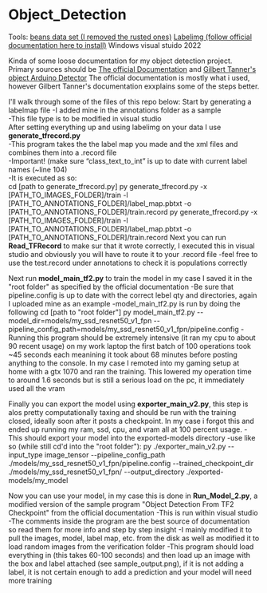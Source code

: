 # Object_Detection
Tools:
[beans data set (I removed the rusted ones)](https://www.tensorflow.org/datasets/catalog/beans)
[Labelimg (follow official documentation here to install)](https://tensorflow-object-detection-api-tutorial.readthedocs.io/en/latest/training.html#use-precompiled-binaries-easy)
Windows visual stuido 2022

Kinda of some loose documentation for my object detection project.
Primary sources should be [The official Documentation](https://tensorflow-object-detection-api-tutorial.readthedocs.io/en/latest/training.html#create-tensorflow-records) and [Gilbert Tanner's object Arduino Detector](https://gilberttanner.com/blog/creating-your-own-objectdetector/)
The official documentation is mostly what i used, however Gilbert Tanner's documentation exxplains some of the steps better.

I'll walk through some of the files of this repo below:
Start by generating a labelmap file
  -I added mine in the annotations folder as a sample  
  -This file type is to be modified in visual studio  
After setting everything up and using labelimg on your data I use **generate_tfrecord.py**  
  -This program takes the the label map you made and the xml files and combines them into a .record file  
  -Important! (make sure “class_text_to_int” is up to date with current label names (~line 104)  
  -It is executed as so:  
    cd [path to generate_tfrecord.py]
    py generate_tfrecord.py -x [PATH_TO_IMAGES_FOLDER]/train -l [PATH_TO_ANNOTATIONS_FOLDER]/label_map.pbtxt -o [PATH_TO_ANNOTATIONS_FOLDER]/train.record
    py generate_tfrecord.py -x [PATH_TO_IMAGES_FOLDER]/train -l [PATH_TO_ANNOTATIONS_FOLDER]/label_map.pbtxt -o [PATH_TO_ANNOTATIONS_FOLDER]/train.record
Next you can run **Read_TFRecord** to make sur that it wrote correctly, I executed this in visual studio and obviously you will have to route it to your .record file
  -feel free to use the test.record under annotations to check it is populations correctly

Next run **model_main_tf2.py** to train the model in my case I saved it in the "root folder" as specified by the official documentation
  -Be sure that pipeline.config is up to date with the correct lebel qty and directories, again I uploaded mine as an example
  -model_main_tf2.py is run by doing the following
    cd [path to "root folder"]
    py model_main_tf2.py --model_dir=models/my_ssd_resnet50_v1_fpn --pipeline_config_path=models/my_ssd_resnet50_v1_fpn/pipeline.config
  -Running this program should be extremely intensive (it ran my cpu to about 90 recent usage) on my work laptop the first batch of 100 operations took ~45 seconds each meanining it took about 68 minutes before posting anything to the console. In my case I remoted into my gaming setup at home with a gtx 1070 and ran the training. This lowered my operation time to around 1.6 seconds but is still a serious load on the pc, it immediately used all the vram

Finally you can export the model using **exporter_main_v2.py**, this step is alos pretty computationally taxing and should be run with the training closed, ideally soon after it posts a checkpoint. In my case i forgot this and ended up running my ram, ssd, cpu, and vram all at 100 percent usage. 
 -This should export your model into the exported-models directory
 -use like so (while still cd'd into the "root folder"):
    py ./exporter_main_v2.py --input_type image_tensor --pipeline_config_path ./models/my_ssd_resnet50_v1_fpn/pipeline.config --trained_checkpoint_dir ./models/my_ssd_resnet50_v1_fpn/ --output_directory ./exported-models/my_model
    
Now you can use your model, in my case this is done in **Run_Model_2.py**, a modified version of the sample program "Object Detection From TF2 Checkpoint" from the official documentation
-This is run within visual studio
-The comments inside the program are the best source of documentation so read them for more info and step by step insight
-I mainly modified it to pull the images, model, label map, etc. from the disk as well as modified it to load random images from the verification folder
-This program should load everything in (this takes 60-100 seconds) and then load up an image with the box and label attached (see sample_output.png), if it is not adding a label, it is not certain enough to add a prediction and your model will need more training
